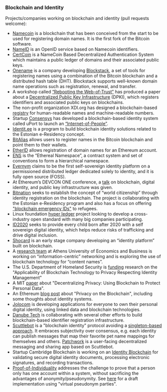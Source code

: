### Blockchain and Identity

Projects/companies working on blockchain and identity (pull requests welcome):

 * [Namecoin](http://namecoin.org/) is a blockchain that has been conceived from the start to be used for registering domain names. It is the first fork of the Bitcoin software.
 * [NameID](https://nameid.org/) is an OpenID service based on Namecoin identifiers.
 * [CertCoin](https://courses.csail.mit.edu/6.857/2014/files/19-fromknecht-velicann-yakoubov-certcoin.pdf) is a NameCoin Based Decentralized Authentication System which maintains a public ledger of domains and their associated public keys.
 * [Onename](https://onename.com/) is a company developing [Blockstack](https://github.com/blockstack), a set of tools for registering names using a combination of the Bitcoin blockchain and a distributed hash table (DHT). Blockstack supports well-known domain name operations such as registration, renewal, and transfer.
 * A workshop called [“Rebooting the Web-of-Trust”](http://weboftrust.info/) has produced a paper about a [Decentralized Public Key Infrastructure](https://github.com/WebOfTrustInfo/rebooting-the-web-of-trust/raw/master/final-documents/dpki.pdf) (DPKI), which registers identifiers and associated public keys on blockchains.
 * The non-profit organization XDI.org has designed a blockchain-based [registry](https://docs.google.com/document/d/1i-XChGFsuAi-Id85FWXjX6hOWDn9Sq-qe7ARykJgsBI/) for human-readable names and machine-readable numbers.
 * Startup [Consensys](https://consensys.net/) has developed a blockchain-based identity system called uPort to launch an [“Internet-of-People”](http://www.ibtimes.co.uk/ethereum-studio-consensys-launches-internet-people-digital-ids-assets-secured-unbuntu-phones-1542620).
 * [Identit.ee](http://www.identit.ee/) is a program to build blockchain identity solutions related to the Estonian e-Residency concept.
 * [BitAlias](https://bitalias.github.io/) allows users to register names in the Bitcoin blockchain and point them to their wallets.
 * [EtherID](http://etherid.org/) allows registration of domain names for an Ethereum account.
 * [ENS](https://github.com/nexusdev/ENS) is the “Ethereal Namespace”, a contract system and set of conventions to form a hierarchical namespace.
 * [Evernym](http://www.evernym.com/) claims to be the first self-sovereign identity platform on a permissioned distributed ledger dedicated solely to identity, and it is fully open source (FOSS).
 * At Ethereum’s DEVCON ONE conference, a [talk](https://www.youtube.com/watch?v=QpaTOvAhLR4) on blockchain, digital identity, and public key infrastructure was given.
 * [Bitnation](https://bitnation.co/) seeks to establish the concept of “world citizenship” through identity registration on the blockchain. The project is collaborating with the Estonian e-Residency program and also has a focus on offering ["blockchain emergency IDs"](https://refugees.bitnation.co/) to refugees.
 * Linux foundation [hyper ledger](https://www.hyperledger.org/) project looking to develop a cross-industry open standard with many big companies participating.
 * [ID2020](http://id2020.org/) seeks to provide every child born after 2020 with a self sovereign digital identity, which helps reduce risks of trafficking and drive digital inclusion.
 * [Shocard](https://shocard.com/) is an early stage company developing an “identity platform” built on blockchain.
 * A [research team](http://mm.aueb.gr/) at Athens University of Economics and Business is working on “information-centric” networking and is exploring the use of blockchain technology for “content names”. 
 * The U.S. Department of Homeland Security is [funding](https://blog.aniljohn.com/2015/12/federal-gov-funds-for-identity-r-and-d.html) research on the "Applicability of Blockchain Technology to Privacy Respecting Identity Management"
 * A MIT [paper](http://web.media.mit.edu/~guyzys/data/ZNP15.pdf) about "Decentralizing Privacy: Using Blockchain to Protect Personal Data".
 * An Ethereum [blog post](https://blog.ethereum.org/2016/01/15/privacy-on-the-blockchain/) about "Privacy on the Blockchain", including some thoughts about identity systems.
 * [Jolocom](http://jolocom.com/) is developing applications for everyone to own their personal digital identity, using linked data and blockchain technologies.
 * [Danube Tech](http://danubetech.com/) is collaborating with several other efforts to build blockchain-based identifier registration infrastructure.
 * [Scuttlebot](https://scuttlebot.io/) is a "blockchain identity" protocol avoiding a [singleton-based approach](https://scuttlebot.io/more/articles/design-challenge-avoid-centralization-and-singletons.html). It embraces subjectivity over consensus, e.g. each identity can publish messages that map their favorite pet name mappings for themselves and others. [Patchwork](https://ssbc.github.io/patchwork/) is a user-facing decentralized messaging and sharing app based on Scuttlebot.
 * Startup Cambridge Blockchain is working on an [Identity Blockchain](http://cambridge-blockchain.com/alpha_genesis_block.html) for validating secure digital identity documents, processing electronic signatures, and recording transactions.
 * [Proof-of-Individuality](http://proofofindividuality.online/) addresses the challenge to prove that a person only has one account within a system, without sacrificing the advantages of anonymity/pseudonymity. See [here](https://medium.com/@unlisted/anti-sybil-protocol-using-virtual-pseudonym-parties-10276fcf3b20) for a draft implementation using "virtual pseudonym parties".
